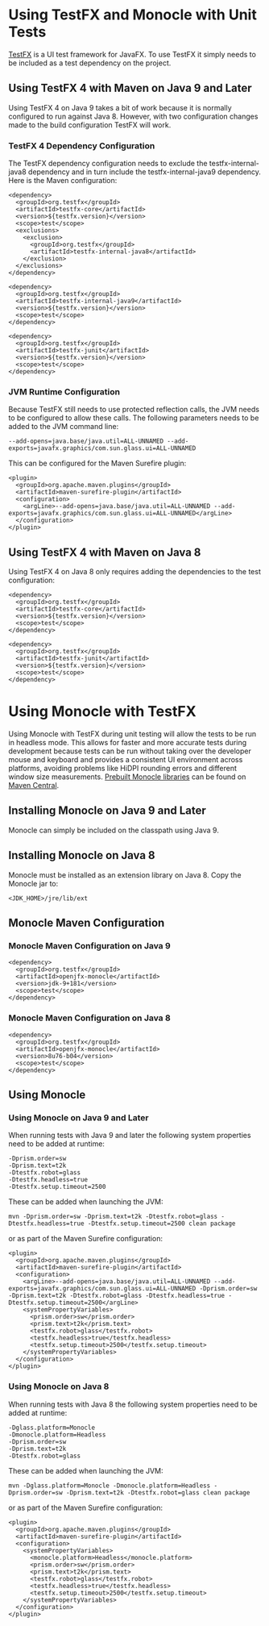 # Using TestFX and Monocle with Unit Tests
[TestFX](https://github.com/TestFX/TestFX) is a UI test framework for JavaFX.
To use TestFX it simply needs to be included as a test dependency on the 
project.

## Using TestFX 4 with Maven on Java 9 and Later
Using TestFX 4 on Java 9 takes a bit of work because it is normally configured
to run against Java 8. However, with two configuration changes made to the 
build configuration TestFX will work.

### TestFX 4 Dependency Configuration
The TestFX dependency configuration needs to exclude the testfx-internal-java8
dependency and in turn include the testfx-internal-java9 dependency. Here is 
the Maven configuration:

	<dependency>
	  <groupId>org.testfx</groupId>
	  <artifactId>testfx-core</artifactId>
	  <version>${testfx.version}</version>
	  <scope>test</scope>
	  <exclusions>
	    <exclusion>
	      <groupId>org.testfx</groupId>
	      <artifactId>testfx-internal-java8</artifactId>
	    </exclusion>
	  </exclusions>
	</dependency>
	
	<dependency>
	  <groupId>org.testfx</groupId>
	  <artifactId>testfx-internal-java9</artifactId>
	  <version>${testfx.version}</version>
	  <scope>test</scope>
	</dependency>

	<dependency>
	  <groupId>org.testfx</groupId>
	  <artifactId>testfx-junit</artifactId>
	  <version>${testfx.version}</version>
	  <scope>test</scope>
	</dependency>

### JVM Runtime Configuration
Because TestFX still needs to use protected reflection calls, the JVM needs to
be configured to allow these calls. The following parameters needs to be added
to the JVM command line:

	--add-opens=java.base/java.util=ALL-UNNAMED --add-exports=javafx.graphics/com.sun.glass.ui=ALL-UNNAMED

This can be configured for the Maven Surefire plugin:

	<plugin>
	  <groupId>org.apache.maven.plugins</groupId>
	  <artifactId>maven-surefire-plugin</artifactId>
	  <configuration>
	    <argLine>--add-opens=java.base/java.util=ALL-UNNAMED --add-exports=javafx.graphics/com.sun.glass.ui=ALL-UNNAMED</argLine>
	  </configuration>
	</plugin>

## Using TestFX 4 with Maven on Java 8
Using TestFX 4 on Java 8 only requires adding the dependencies to the test
configuration:

	<dependency>
	  <groupId>org.testfx</groupId>
	  <artifactId>testfx-core</artifactId>
	  <version>${testfx.version}</version>
	  <scope>test</scope>
	</dependency>
	
	<dependency>
	  <groupId>org.testfx</groupId>
	  <artifactId>testfx-junit</artifactId>
	  <version>${testfx.version}</version>
	  <scope>test</scope>
	</dependency>

# Using Monocle with TestFX
Using Monocle with TestFX during unit testing will allow the tests to be run in 
headless mode. This allows for faster and more accurate tests during 
development because tests can be run without taking over the developer mouse 
and keyboard and provides a consistent UI environment across platforms, 
avoiding problems like HiDPI rounding errors and different window size 
measurements. [Prebuilt Monocle libraries](http://search.maven.org/#search%7Cgav%7C1%7Cg%3A%22org.testfx%22%20AND%20a%3A%22openjfx-monocle%22) 
can be found on [Maven Central](http://search.maven.org).

## Installing Monocle on Java 9 and Later
Monocle can simply be included on the classpath using Java 9.

## Installing Monocle on Java 8
Monocle must be installed as an extension library on Java 8. Copy the Monocle
jar to:

	<JDK_HOME>/jre/lib/ext

## Monocle Maven Configuration
### Monocle Maven Configuration on Java 9

	<dependency>
	  <groupId>org.testfx</groupId>
	  <artifactId>openjfx-monocle</artifactId>
	  <version>jdk-9+181</version>
	  <scope>test</scope>
	</dependency>

### Monocle Maven Configuration on Java 8

	<dependency>
	  <groupId>org.testfx</groupId>
	  <artifactId>openjfx-monocle</artifactId>
	  <version>8u76-b04</version>
	  <scope>test</scope>
	</dependency>

## Using Monocle
### Using Monocle on Java 9 and Later
When running tests with Java 9 and later the following system properties need 
to be added at runtime:

	-Dprism.order=sw
	-Dprism.text=t2k
	-Dtestfx.robot=glass
	-Dtestfx.headless=true
	-Dtestfx.setup.timeout=2500

These can be added when launching the JVM:

	mvn -Dprism.order=sw -Dprism.text=t2k -Dtestfx.robot=glass -Dtestfx.headless=true -Dtestfx.setup.timeout=2500 clean package

or as part of the Maven Surefire configuration:

	<plugin>
	  <groupId>org.apache.maven.plugins</groupId>
	  <artifactId>maven-surefire-plugin</artifactId>
	  <configuration>
	    <argLine>--add-opens=java.base/java.util=ALL-UNNAMED --add-exports=javafx.graphics/com.sun.glass.ui=ALL-UNNAMED -Dprism.order=sw -Dprism.text=t2k -Dtestfx.robot=glass -Dtestfx.headless=true -Dtestfx.setup.timeout=2500</argLine>
	    <systemPropertyVariables>
	      <prism.order>sw</prism.order>
	      <prism.text>t2k</prism.text>
	      <testfx.robot>glass</testfx.robot>
	      <testfx.headless>true</testfx.headless>
	      <testfx.setup.timeout>2500</testfx.setup.timeout>
	    </systemPropertyVariables>
	  </configuration>
	</plugin>
	
### Using Monocle on Java 8
When running tests with Java 8 the following system properties need to be added 
at runtime:

	-Dglass.platform=Monocle 
	-Dmonocle.platform=Headless 
	-Dprism.order=sw 
	-Dprism.text=t2k 
	-Dtestfx.robot=glass

These can be added when launching the JVM:

	mvn -Dglass.platform=Monocle -Dmonocle.platform=Headless -Dprism.order=sw -Dprism.text=t2k -Dtestfx.robot=glass clean package

or as part of the Maven Surefire configuration:

	<plugin>
	  <groupId>org.apache.maven.plugins</groupId>
	  <artifactId>maven-surefire-plugin</artifactId>
	  <configuration>
	    <systemPropertyVariables>
	      <monocle.platform>Headless</monocle.platform>
	      <prism.order>sw</prism.order>
	      <prism.text>t2k</prism.text>
	      <testfx.robot>glass</testfx.robot>
	      <testfx.headless>true</testfx.headless>
	      <testfx.setup.timeout>2500</testfx.setup.timeout>
	    </systemPropertyVariables>
	  </configuration>
	</plugin>
